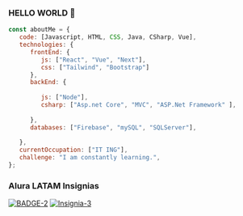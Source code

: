 ### HELLO WORLD 👋




```javascript
const aboutMe = {
   code: [Javascript, HTML, CSS, Java, CSharp, Vue],
   technologies: {
      frontEnd: {
         js: ["React", "Vue", "Next"],
         css: ["Tailwind", "Bootstrap"]
      },
      backEnd: {
        
         js: ["Node"],
         csharp: ["Asp.net Core", "MVC", "ASP.Net Framework" ],
         
      },
      databases: ["Firebase", "mySQL", "SQLServer"],
      
   },
   currentOccupation: ["IT ING"],
   challenge: "I am constantly learning.",
};
```
### Alura LATAM Insignias
<a href='https://postimg.cc/c6bMjvxj' target='_blank'><img src='https://i.postimg.cc/c6bMjvxj/BADGE-2.png' border='0' alt='BADGE-2'/></a>
<a href='https://postimg.cc/BPLDsCSz' target='_blank'><img src='https://i.postimg.cc/BPLDsCSz/Insignia-3.png' border='0' alt='Insignia-3'/></a>

